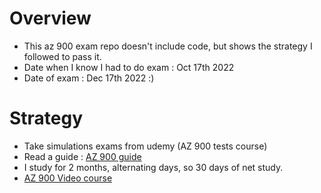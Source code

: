 # Overview

- This az 900 exam repo doesn't include code, but shows the strategy I followed to pass it.
- Date when I know I had to do exam : Oct 17th 2022
- Date of exam : Dec 17th 2022 :)

# Strategy

- Take simulations exams from udemy (AZ 900 tests course)
- Read a guide : [AZ 900 guide](https://drive.google.com/file/d/1HGIAZAlHRlpf4fIihEtAjZWHg2PfAf88/view?usp=share_link)
- I study for 2 months, alternating days, so 30 days of net study.
- [AZ 900 Video course](https://www.youtube.com/watch?v=7w88KBVesPI&list=PLcE6iQkoRxhZNNc6TFna52GQDCFHnqsUy&index=3)
